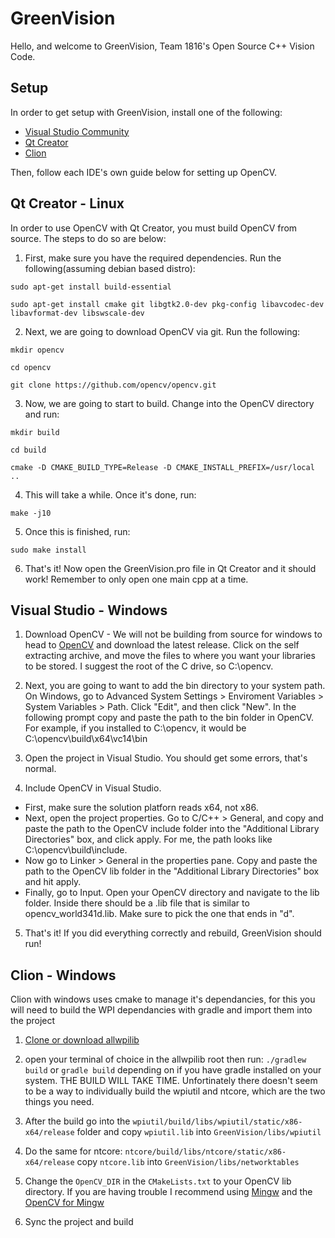# GreenVision
Hello, and welcome to GreenVision, Team 1816's Open Source C++ Vision Code. 

## Setup
In order to get setup with GreenVision, install one of the following:

* [Visual Studio Community](https://visualstudio.microsoft.com/thank-you-downloading-visual-studio/?sku=Community&rel=15)
* [Qt Creator](https://www.qt.io/download-qt-installer?hsCtaTracking=9f6a2170-a938-42df-a8e2-a9f0b1d6cdce%7C6cb0de4f-9bb5-4778-ab02-bfb62735f3e5)
* [Clion](https://www.jetbrains.com/clion/)

Then, follow each IDE's own guide below for setting up OpenCV.
## Qt Creator - Linux
In order to use OpenCV with Qt Creator, you must build OpenCV from source. The steps to do so are below:
1. First, make sure you have the required dependencies. Run the following(assuming debian based distro):

`sudo apt-get install build-essential`

`sudo apt-get install cmake git libgtk2.0-dev pkg-config libavcodec-dev libavformat-dev libswscale-dev`

2. Next, we are going to download OpenCV via git. Run the following:

`mkdir opencv`

`cd opencv`

`git clone https://github.com/opencv/opencv.git`

3. Now, we are going to start to build. Change into the OpenCV directory and run:

`mkdir build`

`cd build`

`cmake -D CMAKE_BUILD_TYPE=Release -D CMAKE_INSTALL_PREFIX=/usr/local ..`

4. This will take a while. Once it's done, run:

`make -j10`

5. Once this is finished, run:

`sudo make install`

6. That's it! Now open the GreenVision.pro file in Qt Creator and it should work! Remember to only open one main cpp at a time.

## Visual Studio - Windows

1. Download OpenCV - We will not be building from source for windows to head to [OpenCV](https://opencv.org/releases.html) and download the latest release. Click on the self extracting archive, and move the files to where you want your libraries to be stored. I suggest the root of the C drive, so C:\opencv.

2. Next, you are going to want to add the bin directory to your system path. On Windows, go to Advanced System Settings > Enviroment Variables > System Variables > Path. Click "Edit", and then click "New". In the following prompt copy and paste the path to the bin folder in OpenCV.  For example, if you installed to C:\opencv, it would be C:\opencv\build\x64\vc14\bin

3. Open the project in Visual Studio. You should get some errors, that's normal.

4. Include OpenCV in Visual Studio. 
* First, make sure the solution platforn reads x64, not x86. 
* Next, open the project properties. Go to C/C++ > General, and copy and paste the path to the OpenCV include folder into the "Additional Library Directories" box, and click apply. For me, the path looks like C:\opencv\build\include.
* Now go to Linker > General in the properties pane. Copy and paste the path to the OpenCV lib folder in the "Additional Library Directories" box and hit apply.
* Finally, go to Input. Open your OpenCV directory and navigate to the lib folder. Inside there should be a .lib file that is similar to opencv_world341d.lib. Make sure to pick the one that ends in "d".
5. That's it! If you did everything correctly and rebuild, GreenVision should run!

## Clion - Windows
Clion with windows uses cmake to manage it's dependancies, for this you will need to build the WPI dependancies with gradle and import them into the project

1. [Clone or download allwpilib](https://github.com/wpilibsuite/allwpilib)

2. open your terminal of choice in the allwpilib root then run: `./gradlew build` or `gradle build` depending on if you have gradle installed on your system. THE BUILD WILL TAKE TIME. Unfortinately there doesn't seem to be a way to individually build the wpiutil and ntcore, which are the two things you need.

3. After the build go into the `wpiutil/build/libs/wpiutil/static/x86-x64/release` folder and copy `wpiutil.lib` into `GreenVision/libs/wpiutil`

4. Do the same for ntcore: `ntcore/build/libs/ntcore/static/x86-x64/release` copy `ntcore.lib` into `GreenVision/libs/networktables`

5. Change the `OpenCV_DIR` in the `CMakeLists.txt` to your OpenCV lib directory. If you are having trouble I recommend using [Mingw](http://www.mingw.org/) and the [OpenCV for Mingw](https://github.com/huihut/OpenCV-MinGW-Build)

6. Sync the project and build

